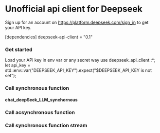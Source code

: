 # Unofficial api client for Deepseek 
Sign up for an account on https://platform.deepseek.com/sign_in to get your API key.

[dependencies]
deepseek-api-client = "0.1"

### Get started
Load your API key in env var or any secret way 
use deepseek_api_client::*;
let api_key = std::env::var("DEEPSEEK_API_KEY").expect("$DEEPSEEK_API_KEY is not set");

### Call synchronous function
#### chat_deepSeek_LLM_synchornous 

### Call acsynchronous function

### Call synchronous function stream